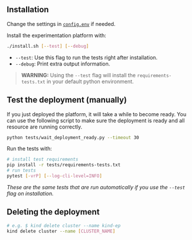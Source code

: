 

## Installation

Change the settings in [`config.env`](config.env) if needed.

Install the experimentation platform with:

```bash
./install.sh [--test] [--debug]
```

- `--test`: Use this flag to run the tests right after installation.
- `--debug`: Print extra output information.

> **WARNING:** Using the `--test` flag will install the `requirements-tests.txt` in your default python environment.

## Test the deployment (manually)

If you just deployed the platform, it will take a while to become ready. You can use
the following script to make sure the deployment is ready and all resource are running
correctly.

```bash
python tests/wait_deployment_ready.py --timeout 30
```

Run the tests with:

```bash
# install test requirements
pip install -r tests/requirements-tests.txt
# run tests
pytest [-vrP] [--log-cli-level=INFO]
```

*These are the same tests that are run automatically if you use the `--test` flag on installation.*


## Deleting the deployment

```bash
# e.g. $ kind delete cluster --name kind-ep
kind delete cluster --name [CLUSTER_NAME]
```
